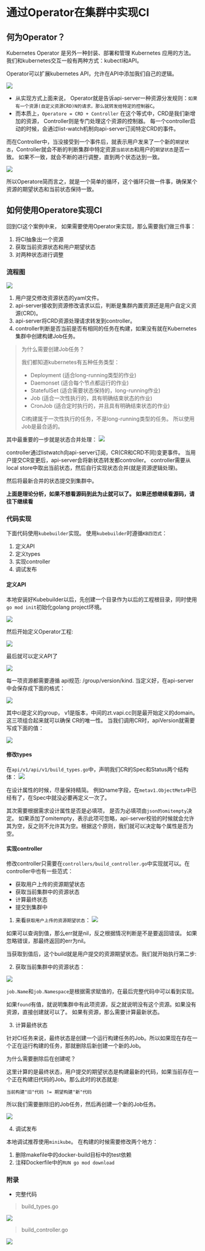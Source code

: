 # 通过Operator在集群中实现CI

## 何为Operator？
Kubernetes Operator 是另外一种封装、部署和管理 Kubernetes 应用的方法。我们和kubernetes交互一般有两种方式：kubectl和API。

Operator可以扩展kubernetes API，允许在API中添加我们自己的逻辑。

![](https://tva1.sinaimg.cn/large/008i3skNly1gyc09gk43nj313g0lg403.jpg)


+ 从实现方式上面来说， Operator就是告诉api-server一种资源分发规则：`如果有一个资源(自定义资源CRD)N的请求，那么就转发给特定的控制器C`。
+ 而本质上，`Operatore = CRD + Controller`  在这个等式中，CRD是我们新增加的资源， Controller则是专门处理这个资源的控制器。 每一个controller启动的时候，会通过list-watch机制向api-server订阅特定CRD的事件。

而在Controller中，当没接受到一个事件后，就表示用户发来了一个新的`期望状态`，Controller就会不断的判断集群中特定资源`当前状态`和用户的`期望状态`是否一致。 如果不一致，就会不断的进行调整，直到两个状态达到一致。

![](https://tva1.sinaimg.cn/large/008i3skNly1gyc0cixr2pj312w0fuq44.jpg)

所以Operatore简而言之，就是一个简单的循环，这个循环只做一件事，确保某个资源的期望状态和当前状态保持一致。


## 如何使用Operatore实现CI

回到CI这个案例中来， 如果需要使用Operator来实现，那么需要我们做三件事：

1. 将CI抽象出一个资源
2. 获取当前资源状态和用户期望状态
3. 对两种状态进行调整

### 流程图

![](https://tva1.sinaimg.cn/large/008i3skNly1gyc2gtfqxij30o50bw0sy.jpg)

1. 用户提交修改资源状态的yaml文件。
2. api-server接收到资源修改请求以后，判断是集群内置资源还是用户自定义资源(CRD)。
3. api-server将CRD资源处理请求转发到controller。
4. controller判断是否当前是否有相同的任务在构建，如果没有就在Kubernetes集群中创建构建Job任务。

> 为什么需要创建Job任务？
>
> 我们都知道kubernetes有五种任务类型：
>
> + Deployment (适合long-running类型的作业)
> + Daemonset (适合每个节点都运行的作业)
> + StatefulSet (适合需要状态保持的，long-running作业)
> + Job (适合一次性执行的，具有明确结束状态的作业)
> + CronJob (适合定时执行的，并且具有明确结束状态的作业)
>
> CI构建属于一次性执行的任务，不是long-running类型的任务。 所以使用Job是最合适的。

其中最重要的一步就是状态合并处理：
![](https://tva1.sinaimg.cn/large/008i3skNly1gyc2mwk08mj30oi0diaag.jpg)

controller通过listwatch向api-server订阅，CR(CR和CRD不同)变更事件。  当用户提交CR变更后，api-server会将新状态转发都controller。 controller需要从local store中取出当前状态，然后自行实现状态合并(就是资源逻辑处理)。

然后将最新合并的状态提交到集群中。


**上面是理论分析，如果不想看源码到此为止就可以了。 如果还想继续看源码，请往下继续看**

### 代码实现

下面代码使用`kubebuilder`实现。 使用`kubebuilder`时遵循`KB四范式`：

1. 定义API
2. 定义types
3. 实现controller
4. 调试发布


#### 定义API

本地安装好Kubebuilder以后，先创建一个目录作为以后的工程根目录，同时使用`go mod init`初始化golang project环境。

![](https://tva1.sinaimg.cn/large/008i3skNly1gyc2zr6oxfj30aq05e0sn.jpg)

然后开始定义Operator工程:

![](https://tva1.sinaimg.cn/large/008i3skNly1gyc33vrthoj30kg0523yl.jpg)


最后就可以定义API了

![](https://tva1.sinaimg.cn/large/008i3skNly1gyc34tfebgj30m8058q30.jpg)

每一项资源都需要遵循 api规范: /group/version/kind. 当定义好，在api-server中会保存成下面的格式：

![](https://tva1.sinaimg.cn/large/008i3skNly1gyc38ewnepj310i06ejrm.jpg)

其中ci是定义的group， v1是版本，中间的zt.vapi.cc则是最开始定义的domain。 这三项组合起来就可以确保 CR的唯一性。 当我们调用CR时，apiVersion就需要写成下面的值：

![](https://tva1.sinaimg.cn/large/008i3skNly1gyc3aby2npj30no0aw3z2.jpg)

#### 修改types

在`api/v1/api/v1/build_types.go`中，声明我们CR的Spec和Status两个结构体：
![](https://tva1.sinaimg.cn/large/008i3skNly1gyc3c3u48pj310q0j441y.jpg)

在设计属性的时候，尽量保持精简。 例如name字段，在`metav1.ObjectMeta`中已经有了，在Spec中就没必要再定义一次了。

其次需要根据需求设计属性是否是必填项， 是否为必填项由`json的omitempty`决定。 如果添加了omitempty，表示此项可忽略，api-server校验的时候就会允许其为空，反之则不允许其为空。根据这个原则，我们就可以决定每个属性是否为空。

#### 实现controller

修改controller只需要在`controllers/build_controller.go`中实现就可以。在controller中也有一些范式：

+ 获取用户上传的资源期望状态
+ 获取当前集群中的资源状态
+ 计算最终状态
+ 提交到集群中

1. 来看`获取用户上传的资源期望状态`：
![](https://tva1.sinaimg.cn/large/008i3skNly1gyc3ja2o4zj30u608kgmn.jpg)

如果可以查询到值，那么err就是nil，反之根据情况判断是不是要返回错误。 如果忽略错误，那最终返回的err为nil。

当获取到值后，这个build就是用户提交的资源期望状态。我们就开始执行第二步:

2. 获取当前集群中的资源状态：

![](https://tva1.sinaimg.cn/large/008i3skNly1gyc3mby7jfj317i0eqq4m.jpg)

`job.Name`和`job.Namespace`是根据需求赋值的，在最后完整代码中可以看到实现。

如果`found`有值，就说明集群中有此项资源，反之就说明没有这个资源。如果没有资源，直接创建就可以了。 如果有资源，那么需要计算最新状态。

3. 计算最终状态

针对CI任务来说，最终状态是创建一个运行构建任务的Job。所以如果现在存在一个正在运行构建的任务，那就删除后新创建一个新的Job。

为什么需要删除后在创建呢？

这里计算的是最终状态，用户提交的期望状态是构建最新的代码，如果当前存在一个正在构建旧代码的Job。那么此时的状态就是:

```
当前构建"旧"代码 != 期望构建"新"代码
```

所以我们需要删除旧的Job任务，然后再创建一个新的Job任务。


![](https://tva1.sinaimg.cn/large/008i3skNly1gyc3s8rkjsj315w0f2tan.jpg)

4. 调试发布

本地调试推荐使用`minikube`。  在构建的时候需要修改两个地方：

1. 删除makefile中的docker-build目标中的test依赖
2. 注释Dockerfile中的`RUN go mod download`


### 附录

+ 完整代码

> build_types.go

![](https://tva1.sinaimg.cn/large/008i3skNly1gyc3vsqa6zj30u00y078x.jpg)

> build_controller.go

![](https://tva1.sinaimg.cn/large/008i3skNly1gyc3x4cbqvj30u01nzagx.jpg)

